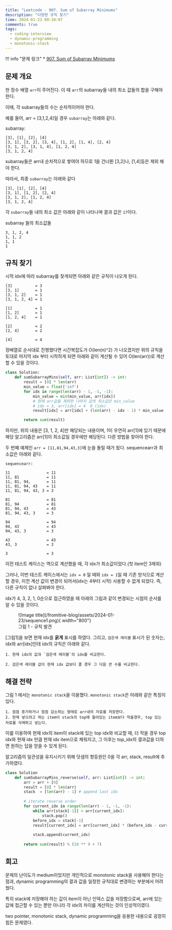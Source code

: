 ```yaml
---
title: "Leetcode - 907. Sum of Subarray Minimums"
description: "다양한 규칙 찾기"
time: 2024-01-23 09:10:07
comments: true
tags:
  - coding-interview
  - dynamic-programming
  - monotonic-stack
---
```


!!! info "문제 링크"
    * [907. Sum of Subarray Minimums](https://leetcode.com/problems/sum-of-subarray-minimums/)

## 문제 개요

한 정수 배열 `arr`이 주어진다. 이 때 `arr`의 subarray들 내의 최소 값들의 합을 구해야 한다.

이때, 각 subarray들의 수는 순차적이어야 한다.

예를 들어, arr = [3,1,2,4]일 경우 `subarray`는 아래와 같다.

subarray:
```
[3], [1], [2], [4]
[3, 1], [3, 2], [3, 4], [1, 2], [1, 4], [2, 4]
[3, 1, 2], [3, 1, 4], [1, 2, 4]
[3, 1, 2, 4]
```

subarray들은 arr내 순차적으로 쌓여야 하므로 1을 건너뛴 [3,2]나, [1,4]등은 제외 해야 한다.

따라서, 최종 `subarray`는 아래와 같다

```
[3], [1], [2], [4]
[3, 1], [1, 2], [2, 4]
[3, 1, 2], [1, 2, 4]
[3, 1, 2, 4]
```

각 `subarray`들 내의 최소 값은 아래와 같이 나타나며 결과 값은 `17`이다.

subarray 들의 최소값들
```
3, 1, 2, 4
1, 1, 2
1, 1
1
```

## 규칙 찾기

시작 idx에 따라 subarray를 찾게되면 아래와 같은 규칙이 나오게 된다.
```
[3]          = 3 
[3, 1]       = 1
[3, 1, 2]    = 1
[3, 1, 2, 4] = 1

[1]          = 1
[1, 2]       = 1
[1, 2, 4]    = 1

[2]          = 2
[2, 4]       = 2

[4]          = 4
```
정배열로 순서대로 진행했다면 시간복잡도가 O(len(n)^2) 가 나오겠지만 위의 규칙을 토대로 마지막 idx 부터 시작하게 되면 아래와 같이 계산될 수 있어 O(len(arr))로 계산할 수 있을 것이다.

``` python
class Solution:
    def sumSubarrayMins(self, arr: List[int]) -> int:
        result = [0] * len(arr)
        min_value = float('inf')
        for idx in range(len(arr) - 1, -1, -1):
            min_value = min(min_value, arr[idx])
            # 현재 arr값을 제외한 나머지 값의 최소값은 min_value
            # idx = 3, arr[idx] = 4  0 (idx)
            result[idx] = arr[idx] + (len(arr) - idx - 1) * min_value  

        return sum(result)
```

하지만, 위의 내용은 [3, 1, 2, 4]만 해당되는 내용이며, 1이 우연히 arr[1]에 있기 때문에 해당 알고리즘은 arr[1]이 최소값일 경우에만 해당된다. 다른 방법을 찾아야 한다.

두 번째 예제인 `arr = [11,81,94,43,3]`에 눈을 돌릴 때가 됬다. sequencearr과 최소값은 아래와 같다. 

```
sequencearr:

11                = 11
11, 81            = 11
11, 81, 94,       = 11
11, 81, 94, 43    = 11
11, 81, 94, 43, 3 = 3

81                = 81
81, 94            = 81
81, 94, 43        = 43
81, 94, 43, 3     = 3

94                = 94
94, 43            = 43
94, 43, 3         = 3

43                = 43
43, 3             = 3

3                 = 3
```

이전 테스트 케이스는 역으로 계산했을 때, 각 idx가 최소값이었다.(첫 item인 3제외)

그러나, 이번 테스트 케이스에서는 `idx = 0` 일 때와 `idx = 1`일 때 기존 방식으로 계산할 경우, 이전 계산 값이 변경이 되어서(idx는 4부터 시작) 사용할 수 없게 되었다. 즉, 다른 규칙이 없나 살펴봐야 한다. 

idx가 4, 3, 2, 1, 0순으로 접근하였을 때 아래의 그림과 같이 변경되는 시점의 순서를 알 수 있을 것이다.

<figure markdown>
![Image title](/fromitive-blog/assets/2024-01-23/sequence1.png){ width="800"}
<figcaption>그림 1 - 규칙 발견</figcaption>
</figure>

[그림1]을 보면 현재 idx를 **굵게** 표시를 하였다. 그리고, `검은색 레이블` 표시가 된 숫자는, idx와 arr[idx]인데 idx의 규칙은 아래와 같다.


```
1. 현재 idx의 값과 `검은색 레이블`의 idx를 비교한다.

2. 검은색 레이블 값이 현재 idx 값보다 클 경우 그 다음 큰 수를 비교한다.
```

## 해결 전략

그림 1 에서는 `monotonic stack`을 이용했다. `monotonic stack`은 아래와 같은 특징이 있다.

```
1. 점점 증가하거나 점점 감소하는 형태로 arr내의 자료를 저장한다.
2. 현재 넣으려고 하는 item이 stack의 top에 들어있는 item보다 작을경우, top 있는 자료를 삭제하고 넣는다.
```
이를 이용하여 현재 idx의 item이 stack에 있는 top idx와 비교할 때, 더 작을 경우 top idx와 현재 idx 만큼 현재 idx item으로 채워지고, 그 이후는 top_idx의 결과값을 더하면 원하는 답을 얻을 수 있게 된다.

알고리즘의 일관성을 유지시키기 위해 덧샘의 항등원인 0을 각 arr, stack, result에 추가하였다.

``` python
class Solution
    def sumSubarrayMins_reverse(self, arr: List[int]) -> int:
        arr = arr + [0]
        result = [0] * len(arr)
        stack  = [len(arr) - 1] # append last idx
        
        # iterate reverse order
        for current_idx in range(len(arr) - 1, -1, -1):
            while arr[stack[-1]] > arr[current_idx]:
                stack.pop()
            before_idx = stack[-1]
            result[current_idx] = arr[current_idx] * (before_idx - current_idx) + result[before_idx] 
            
            stack.append(current_idx)
            
        return sum(result) % (10 ** 9 + 7)
```

## 회고

문제의 난이도가 medium이었지만 개인적으로 monotonic stack을 사용해야 한다는 점과, dynamic programming의 결과 값을 일정한 규칙대로 변경하는 부분에서 어려웠다.

특히 stack에 저장해야 하는 값이 item이 아닌 인덱스 값을 저장함으로써, arr에 있는 값에 접근할 수 있는 뿐만 아니라 각 idx의 차이를 계산하는 것이 인상적이였다.

two pointer, monotonic stack, dynamic programming을 응용한 내용으로 굉장히 힘든 문제였다.